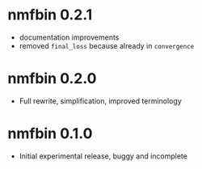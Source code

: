 # nmfbin 0.2.1

* documentation improvements
* removed `final_loss` because already in `convergence`

# nmfbin 0.2.0

* Full rewrite, simplification, improved terminology

# nmfbin 0.1.0

* Initial experimental release, buggy and incomplete
